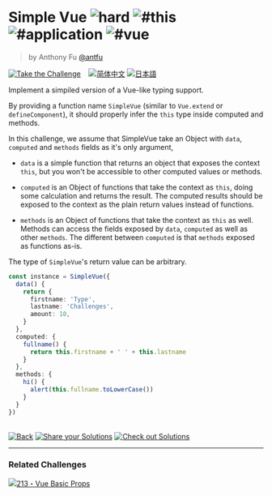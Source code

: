 <!--info-header-start--><h1>Simple Vue <img src="https://img.shields.io/badge/-hard-de3d37" alt="hard"/> <img src="https://img.shields.io/badge/-%23this-999" alt="#this"/> <img src="https://img.shields.io/badge/-%23application-999" alt="#application"/> <img src="https://img.shields.io/badge/-%23vue-999" alt="#vue"/></h1><blockquote><p>by Anthony Fu <a href="https://github.com/antfu" target="_blank">@antfu</a></p></blockquote><p><a href="https://tsch.js.org/6/play" target="_blank"><img src="https://img.shields.io/badge/-Take%20the%20Challenge-3178c6?logo=typescript&logoColor=white" alt="Take the Challenge"/></a> &nbsp;&nbsp;&nbsp;<a href="./README.zh-CN.md" target="_blank"><img src="https://img.shields.io/badge/-%E7%AE%80%E4%BD%93%E4%B8%AD%E6%96%87-gray" alt="简体中文"/></a>  <a href="./README.ja.md" target="_blank"><img src="https://img.shields.io/badge/-%E6%97%A5%E6%9C%AC%E8%AA%9E-gray" alt="日本語"/></a> </p><!--info-header-end-->

Implement a simpiled version of a Vue-like typing support.

By providing a function name `SimpleVue` (similar to `Vue.extend` or `defineComponent`), it should properly infer the `this` type inside computed and methods.

In this challenge, we assume that SimpleVue take an Object with `data`, `computed` and `methods` fields as it's only argument,

- `data` is a simple function that returns an object that exposes the context `this`, but you won't be accessible to other computed values or methods.

- `computed` is an Object of functions that take the context as `this`, doing some calculation and returns the result. The computed results should be exposed to the context as the plain return values instead of functions.

- `methods` is an Object of functions that take the context as `this` as well. Methods can access the fields exposed by `data`, `computed` as well as other `methods`. The different between `computed` is that `methods` exposed as functions as-is.

The type of `SimpleVue`'s return value can be arbitrary.

```ts
const instance = SimpleVue({
  data() {
    return {
      firstname: 'Type',
      lastname: 'Challenges',
      amount: 10,
    }
  },
  computed: {
    fullname() {
      return this.firstname + ' ' + this.lastname
    }
  },
  methods: {
    hi() {
      alert(this.fullname.toLowerCase())
    }
  }
})
```

<!--info-footer-start--><br><a href="../../README.md" target="_blank"><img src="https://img.shields.io/badge/-Back-grey" alt="Back"/></a> <a href="https://tsch.js.org/6/answer" target="_blank"><img src="https://img.shields.io/badge/-Share%20your%20Solutions-teal" alt="Share your Solutions"/></a> <a href="https://tsch.js.org/6/solutions" target="_blank"><img src="https://img.shields.io/badge/-Check%20out%20Solutions-de5a77?logo=awesome-lists&logoColor=white" alt="Check out Solutions"/></a> <hr><h3>Related Challenges</h3><a href="https://github.com/type-challenges/type-challenges/blob/main/questions/00213-hard-vue-basic-props/README.md" target="_blank"><img src="https://img.shields.io/badge/-213%E3%83%BBVue%20Basic%20Props-de3d37" alt="213・Vue Basic Props"/></a> <!--info-footer-end-->
